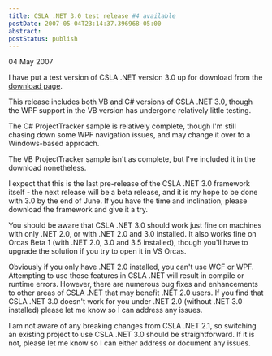 ```yaml
---
title: CSLA .NET 3.0 test release #4 available
postDate: 2007-05-04T23:14:37.396968-05:00
abstract: 
postStatus: publish
---
```

04 May 2007

I have put a test version of CSLA .NET version 3.0 up for download from the [download page](http://www.lhotka.net/cslanet/download.aspx).

This release includes both VB and C# versions of CSLA .NET 3.0, though the WPF support in the VB version has undergone relatively little testing.

The C# ProjectTracker sample is relatively complete, though I'm still chasing down some WPF navigation issues, and may change it over to a Windows-based approach.

The VB ProjectTracker sample isn't as complete, but I've included it in the download nonetheless.

I expect that this is the last pre-release of the CSLA .NET 3.0 framework itself - the next release will be a beta release, and it is my hope to be done with 3.0 by the end of June. If you have the time and inclination, please download the framework and give it a try.

You should be aware that CSLA .NET 3.0 should work just fine on machines with only .NET 2.0, or with .NET 2.0 and 3.0 installed. It also works fine on Orcas Beta 1 (with .NET 2.0, 3.0 and 3.5 installed), though you'll have to upgrade the solution if you try to open it in VS Orcas.

Obviously if you only have .NET 2.0 installed, you can't use WCF or WPF. Attempting to use those features in CSLA .NET will result in compile or runtime errors. However, there are numerous bug fixes and enhancements to other areas of CSLA .NET that may benefit .NET 2.0 users. If you find that CSLA .NET 3.0 doesn't work for you under .NET 2.0 (without .NET 3.0 installed) please let me know so I can address any issues.

I am not aware of any breaking changes from CSLA .NET 2.1, so switching an existing project to use CSLA .NET 3.0 should be straightforward. If it is not, please let me know so I can either address or document any issues.
